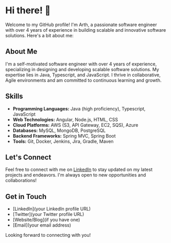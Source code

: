 # Hi there! 👋

Welcome to my GitHub profile! I'm Arth, a passionate software engineer with over 4 years of experience in building scalable and innovative software solutions. Here's a bit about me:

## About Me

I'm a self-motivated software engineer with over 4 years of experience, specializing in designing and developing scalable software solutions. My expertise lies in Java, Typescript, and JavaScript. I thrive in collaborative, Agile environments and am committed to continuous learning and growth.

## Skills

- **Programming Languages:** Java (high proficiency), Typescript, JavaScript
- **Web Technologies:** Angular, Node.js, HTML, CSS
- **Cloud Platforms:** AWS (S3, API Gateway, EC2, SQS), Azure
- **Databases:** MySQL, MongoDB, PostgreSQL
- **Backend Frameworks:** Spring MVC, Spring Boot
- **Tools:** Git, Docker, Jenkins, Jira, Gradle, Maven

## Let's Connect

Feel free to connect with me on [LinkedIn](https://www.linkedin.com/in/arthshah/) to stay updated on my latest projects and endeavors. I'm always open to new opportunities and collaborations!

## Get in Touch

- [LinkedIn](your LinkedIn profile URL)
- [Twitter](your Twitter profile URL)
- [Website/Blog](if you have one)
- [Email](your email address)

Looking forward to connecting with you!

